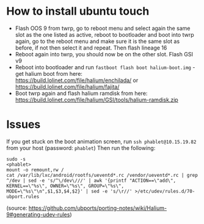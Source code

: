 # How to install ubuntu touch
* Flash OOS 9 from twrp, go to reboot menu and select again the same slot as the one listed as active, reboot to bootloader and boot into twrp again, go to the reboot menu and make sure it is the same slot as before, if not then select it and repeat. Then flash lineage 16
* Reboot again into twrp, you should now be on the other slot. Flash GSI v9
* Reboot into bootloader and run `fastboot flash boot halium-boot.img` - get halium boot from here: https://build.lolinet.com/file/halium/enchilada/ or https://build.lolinet.com/file/halium/fajita/
* Boot twrp again and flash halium ramdisk from here: https://build.lolinet.com/file/halium/GSI/tools/halium-ramdisk.zip

# Issues

If you get stuck on the boot animation screen, run `ssh phablet@10.15.19.82` from your host (password: `phablet`)
Then run the following:
```
sudo -s
<phablet>
mount -o remount,rw /
cat /var/lib/lxc/android/rootfs/ueventd*.rc /vendor/ueventd*.rc | grep ^/dev | sed -e 's/^\/dev\///' | awk '{printf "ACTION==\"add\", KERNEL==\"%s\", OWNER=\"%s\", GROUP=\"%s\", MODE=\"%s\"\n",$1,$3,$4,$2}' | sed -e 's/\r//' >/etc/udev/rules.d/70-ubport.rules
```

(source: https://github.com/ubports/porting-notes/wiki/Halium-9#generating-udev-rules)
